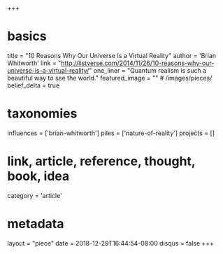 +++
# basics
title     		 = "10 Reasons Why Our Universe Is a Virtual Reality"
author    		 = 'Brian Whitworth'
link      		 = "http://listverse.com/2014/11/26/10-reasons-why-our-universe-is-a-virtual-reality/"
one_liner 		 = "Quantum realism is such a beautiful way to see the world."
featured_image = "" # /images/pieces/
belief_delta	 = true

# taxonomies
influences		 = ['brian-whitworth']
piles     		 = ['nature-of-reality']
projects			 = []

# link, article, reference, thought, book, idea
category  		 = 'article' 

# metadata
layout	    	 = "piece"
date      		 = 2018-12-29T16:44:54-08:00
disqus    		 = false
+++

